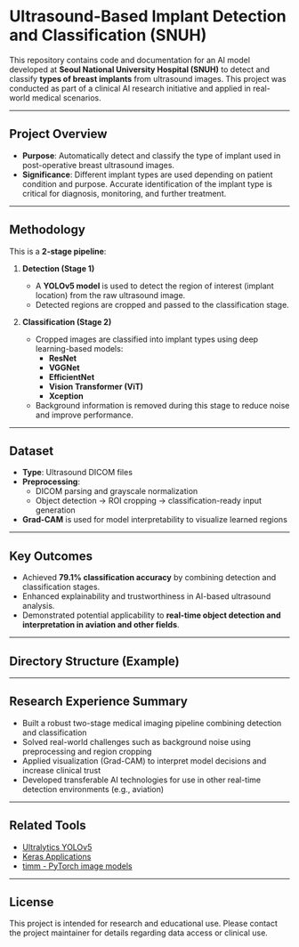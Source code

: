 # Ultrasound-Based Implant Detection and Classification (SNUH)

This repository contains code and documentation for an AI model developed at **Seoul National University Hospital (SNUH)** to detect and classify **types of breast implants** from ultrasound images. This project was conducted as part of a clinical AI research initiative and applied in real-world medical scenarios.

---

## Project Overview

- **Purpose**: Automatically detect and classify the type of implant used in post-operative breast ultrasound images.
- **Significance**: Different implant types are used depending on patient condition and purpose. Accurate identification of the implant type is critical for diagnosis, monitoring, and further treatment.

---

## Methodology

This is a **2-stage pipeline**:

1. **Detection (Stage 1)**  
   - A **YOLOv5 model** is used to detect the region of interest (implant location) from the raw ultrasound image.
   - Detected regions are cropped and passed to the classification stage.

2. **Classification (Stage 2)**  
   - Cropped images are classified into implant types using deep learning-based models:
     - **ResNet**
     - **VGGNet**
     - **EfficientNet**
     - **Vision Transformer (ViT)**
     - **Xception**
   - Background information is removed during this stage to reduce noise and improve performance.

---

## Dataset

- **Type**: Ultrasound DICOM files
- **Preprocessing**:
  - DICOM parsing and grayscale normalization
  - Object detection → ROI cropping → classification-ready input generation
- **Grad-CAM** is used for model interpretability to visualize learned regions

---

## Key Outcomes

- Achieved **79.1% classification accuracy** by combining detection and classification stages.
- Enhanced explainability and trustworthiness in AI-based ultrasound analysis.
- Demonstrated potential applicability to **real-time object detection and interpretation in aviation and other fields**.

---

## Directory Structure (Example)




---

## Research Experience Summary

- Built a robust two-stage medical imaging pipeline combining detection and classification
- Solved real-world challenges such as background noise using preprocessing and region cropping
- Applied visualization (Grad-CAM) to interpret model decisions and increase clinical trust
- Developed transferable AI technologies for use in other real-time detection environments (e.g., aviation)

---

## Related Tools

- [Ultralytics YOLOv5](https://github.com/ultralytics/yolov5)
- [Keras Applications](https://keras.io/api/applications/)
- [timm - PyTorch image models](https://github.com/huggingface/pytorch-image-models)

---

## License

This project is intended for research and educational use. Please contact the project maintainer for details regarding data access or clinical use.

